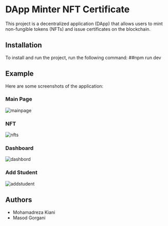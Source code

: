 # DApp Minter NFT Certificate

This project is a decentralized application (DApp) that allows users to mint non-fungible tokens (NFTs) and issue certificates on the blockchain.

## Installation

To install and run the project, run the following command:
  ##npm run dev 


## Example

Here are some screenshots of the application:

### Main Page
![mainpage](https://github.com/mohamadrezadev/Dapp/assets/98271829/f92be554-1571-4411-ab1e-b548c6c0cbc7)

### NFT
![nfts](https://github.com/mohamadrezadev/Dapp/assets/98271829/13a3fe69-16b5-4233-bcb4-a33879b08d98)

### Dashboard
![dashbord](https://github.com/mohamadrezadev/Dapp/assets/98271829/708a0d06-e651-4acc-bfbe-d79ee08e9f7a)


### Add Student
![addstudent](https://github.com/mohamadrezadev/Dapp/assets/98271829/d557e1c3-1f2f-419a-a5ad-ab9226d6458f)



## Authors

* Mohamadreza Kiani
* Masod Gorgani
